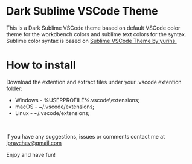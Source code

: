 # **Dark Sublime VSCode Theme**

This is a Dark Sublime VSCode theme based on default VSCode color theme for the workdbench colors and sublime text colors for the syntax. Sublime color syntax is based on [Sublime VSCode Theme by yurihs.](https://github.com/yurihs/sublime-vscode-theme) 
</br>

# **How to install**

Download the extention and extract files under your .vscode extention folder:
* Windows - %USERPROFILE%\.vscode\extensions;
* macOS - ~/.vscode/extensions;
* Linux - ~/.vscode/extensions;
</br>


If you have any suggestions, issues or comments contact me at jpraychev@gmail.com
</br>

Enjoy and have fun!
